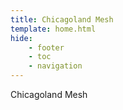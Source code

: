 ```yaml
---
title: Chicagoland Mesh
template: home.html
hide:
    - footer
    - toc
    - navigation
---
```


Chicagoland Mesh